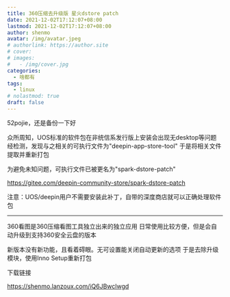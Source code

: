 ```yaml
---
title: 360压缩去升级版 星火dstore patch
date: 2021-12-02T17:12:07+08:00
lastmod: 2021-12-02T17:12:07+08:00
author: shenmo
avatar: /img/avatar.jpeg
# authorlink: https://author.site
# cover: 
# images:
#   - /img/cover.jpg
categories:
  - 啥都有
tags:
  - linux
# nolastmod: true
draft: false
---
```


52pojie，还是备份一下好

<!--more-->

众所周知，UOS标准的软件包在非统信系发行版上安装会出现无desktop等问题
经检测，发现与之相关的可执行文件为"deepin-app-store-tool"
于是将相关文件提取并重新打包

为避免未知问题，可执行文件已被更名为"spark-dstore-patch"



https://gitee.com/deepin-community-store/spark-dstore-patch

注意：UOS/deepin用户不需要安装此补丁，自带的深度商店就可以正确处理软件包

----

360看图是360压缩看图工具独立出来的独立应用
日常使用比较方便，但是会自动升级到支持360安全云盘的版本

新版本没有新功能，且看着碍眼。无可设置能关闭自动更新的选项
于是去除升级模块，使用Inno Setup重新打包

下载链接

https://shenmo.lanzoux.com/iQ6JBwclwgd